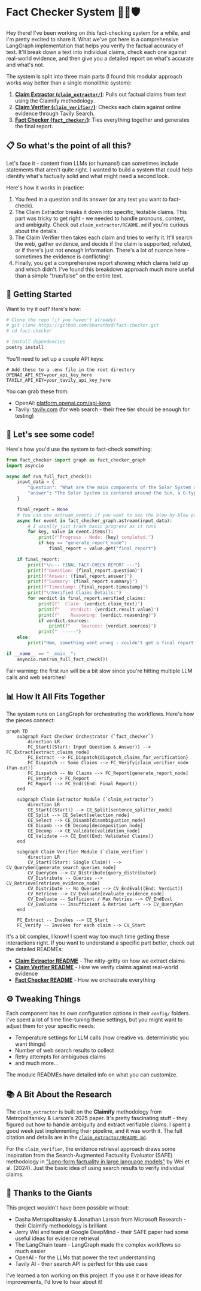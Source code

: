 # Fact Checker System 🚦🔎🛡️

Hey there! I've been working on this fact-checking system for a while, and I'm pretty excited to share it. What we've got here is a comprehensive LangGraph implementation that helps you verify the factual accuracy of text. It'll break down a text into individual claims, check each one against real-world evidence, and then give you a detailed report on what's accurate and what's not.

The system is split into three main parts (I found this modular approach works way better than a single monolithic system):

1.  **[Claim Extractor (`claim_extractor/`)](./claim_extractor/README.md)**: Pulls out factual claims from text using the Claimify methodology.
2.  **[Claim Verifier (`claim_verifier/`)](./claim_verifier/README.md)**: Checks each claim against online evidence through Tavily Search.
3.  **[Fact Checker (`fact_checker/`)](./fact_checker/README.md)**: Ties everything together and generates the final report.

## 📋 So what's the point of all this?

Let's face it - content from LLMs (or humans!) can sometimes include statements that aren't quite right. I wanted to build a system that could help identify what's factually solid and what might need a second look.

Here's how it works in practice:

1.  You feed in a question and its answer (or any text you want to fact-check).
2.  The Claim Extractor breaks it down into specific, testable claims. This part was tricky to get right - we needed to handle pronouns, context, and ambiguity. Check out `claim_extractor/README.md` if you're curious about the details.
3.  The Claim Verifier then takes each claim and tries to verify it. It'll search the web, gather evidence, and decide if the claim is supported, refuted, or if there's just not enough information. There's a lot of nuance here - sometimes the evidence is conflicting!
4.  Finally, you get a comprehensive report showing which claims held up and which didn't. I've found this breakdown approach much more useful than a simple "true/false" on the entire text.

## 🚀 Getting Started

Want to try it out? Here's how:

```bash
# Clone the repo (if you haven't already)
# git clone https://github.com/bharathxd/fact-checker.git
# cd fact-checker

# Install dependencies
poetry install
```

You'll need to set up a couple API keys:

```
# Add these to a .env file in the root directory
OPENAI_API_KEY=your_api_key_here
TAVILY_API_KEY=your_tavily_api_key_here
```

You can grab these from:
* OpenAI: [platform.openai.com/api-keys](https://platform.openai.com/api-keys)
* Tavily: [tavily.com](https://tavily.com/) (for web search - their free tier should be enough for testing)

## 📝 Let's see some code!

Here's how you'd use the system to fact-check something:

```python
from fact_checker import graph as fact_checker_graph
import asyncio

async def run_full_fact_check():
    input_data = {
        "question": "What are the main components of the Solar System and their characteristics?",
        "answer": "The Solar System is centered around the Sun, a G-type main-sequence star. It includes eight planets: Mercury, Venus, Earth, Mars, Jupiter, Saturn, Uranus, and Neptune. Jupiter is the largest planet. Earth is the only known planet to harbor life. Mars is often called the Red Planet due to iron oxide on its surface."
    }

    final_report = None
    # You can use astream_events if you want to see the blow-by-blow progress
    async for event in fact_checker_graph.astream(input_data):
        # I usually just track basic progress as it runs
        for key, value in event.items():
            print(f"Progress - Node: {key} completed.")
            if key == "generate_report_node":
                final_report = value.get("final_report")

    if final_report:
        print("\n--- FINAL FACT-CHECK REPORT ---")
        print(f"Question: {final_report.question}")
        print(f"Answer: {final_report.answer}")
        print(f"Summary: {final_report.summary}")
        print(f"Timestamp: {final_report.timestamp}")
        print("\nVerified Claims Details:")
        for verdict in final_report.verified_claims:
            print(f"  Claim: {verdict.claim_text}")
            print(f"    Verdict: {verdict.result.value}")
            print(f"    Reasoning: {verdict.reasoning}")
            if verdict.sources:
                print(f"    Sources: {verdict.sources}")
            print("  -----")
    else:
        print("Hmm, something went wrong - couldn't get a final report.")

if __name__ == "__main__":
    asyncio.run(run_full_fact_check())
```

Fair warning: the first run will be a bit slow since you're hitting multiple LLM calls and web searches!

## 📊 How It All Fits Together

The system runs on LangGraph for orchestrating the workflows. Here's how the pieces connect:

```mermaid
graph TD
    subgraph Fact Checker Orchestrator (`fact_checker`)
        direction LR
        FC_Start((Start: Input Question & Answer)) --> FC_Extract[extract_claims_node]
        FC_Extract --> FC_Dispatch{dispatch_claims_for_verification}
        FC_Dispatch -- Some Claims --> FC_Verify[claim_verifier_node (Fan-out)]
        FC_Dispatch -- No Claims --> FC_Report[generate_report_node]
        FC_Verify --> FC_Report
        FC_Report --> FC_End((End: Final Report))
    end

    subgraph Claim Extractor Module (`claim_extractor`)
        direction LR
        CE_Start((Start)) --> CE_Split[sentence_splitter_node]
        CE_Split --> CE_Select[selection_node]
        CE_Select --> CE_Disamb[disambiguation_node]
        CE_Disamb --> CE_Decomp[decomposition_node]
        CE_Decomp --> CE_Validate[validation_node]
        CE_Validate --> CE_End((End: Validated Claims))
    end

    subgraph Claim Verifier Module (`claim_verifier`)
        direction LR
        CV_Start((Start: Single Claim)) --> CV_QueryGen[generate_search_queries_node]
        CV_QueryGen --> CV_Distribute{query_distributor}
        CV_Distribute -- Queries --> CV_Retrieve[retrieve_evidence_node]
        CV_Distribute -- No Queries --> CV_EndEval((End: Verdict))
        CV_Retrieve --> CV_Evaluate[evaluate_evidence_node]
        CV_Evaluate -- Sufficient / Max Retries --> CV_EndEval
        CV_Evaluate -- Insufficient & Retries Left --> CV_QueryGen
    end

    FC_Extract -- Invokes --> CE_Start
    FC_Verify -- Invokes for each claim --> CV_Start
```

It's a bit complex, I know! I spent way too much time getting these interactions right. If you want to understand a specific part better, check out the detailed READMEs:

* **[Claim Extractor README](./claim_extractor/README.md)** - The nitty-gritty on how we extract claims
* **[Claim Verifier README](./claim_verifier/README.md)** - How we verify claims against real-world evidence
* **[Fact Checker README](./fact_checker/README.md)** - How we orchestrate everything

## ⚙️ Tweaking Things

Each component has its own configuration options in their `config/` folders. I've spent a lot of time fine-tuning these settings, but you might want to adjust them for your specific needs:

* Temperature settings for LLM calls (how creative vs. deterministic you want things)
* Number of web search results to collect
* Retry attempts for ambiguous claims
* and much more...

The module READMEs have detailed info on what you can customize.

## 📚 A Bit About the Research

The `claim_extractor` is built on the **Claimify** methodology from Metropolitansky & Larson's 2025 paper. It's pretty fascinating stuff - they figured out how to handle ambiguity and extract verifiable claims. I spent a good week just implementing their pipeline, and it was worth it. The full citation and details are in the [`claim_extractor/README.md`](./claim_extractor/README.md).

For the `claim_verifier`, the evidence retrieval approach draws some inspiration from the Search-Augmented Factuality Evaluator (SAFE) methodology in ["Long-form factuality in large language models"](https://arxiv.org/abs/2403.18802) by Wei et al. (2024). Just the basic idea of using search results to verify individual claims.

## 🙏 Thanks to the Giants

This project wouldn't have been possible without:

* Dasha Metropolitansky & Jonathan Larson from Microsoft Research - their Claimify methodology is brilliant
* Jerry Wei and team at Google DeepMind - their SAFE paper had some useful ideas for evidence retrieval
* The LangChain team - LangGraph made the complex workflows so much easier
* OpenAI - for the LLMs that power the text understanding
* Tavily AI - their search API is perfect for this use case

I've learned a ton working on this project. If you use it or have ideas for improvements, I'd love to hear about it!
